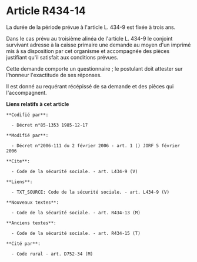 # Article R434-14

La durée de la période prévue à l'article L. 434-9 est fixée à trois ans. 

Dans le cas prévu au troisième alinéa de l'article L. 434-9 le conjoint survivant adresse à la caisse primaire une demande au
moyen d'un imprimé mis à sa disposition par cet organisme et accompagnée des pièces justifiant qu'il satisfait aux conditions
prévues. 

Cette demande comporte un questionnaire ; le postulant doit attester sur l'honneur l'exactitude de ses réponses. 

Il est donné au requérant récépissé de sa demande et des pièces qui l'accompagnent.

**Liens relatifs à cet article**

	**Codifié par**:

	  - Décret n°85-1353 1985-12-17

	**Modifié par**:

	  - Décret n°2006-111 du 2 février 2006 - art. 1 () JORF 5 février 2006

	**Cite**:

	  - Code de la sécurité sociale. - art. L434-9 (V)

	**Liens**:

	  - TXT_SOURCE: Code de la sécurité sociale. - art. L434-9 (V)

	**Nouveaux textes**:

	  - Code de la sécurité sociale. - art. R434-13 (M)

	**Anciens textes**:

	  - Code de la sécurité sociale. - art. R434-15 (T)

	**Cité par**:

	  - Code rural - art. D752-34 (M)
